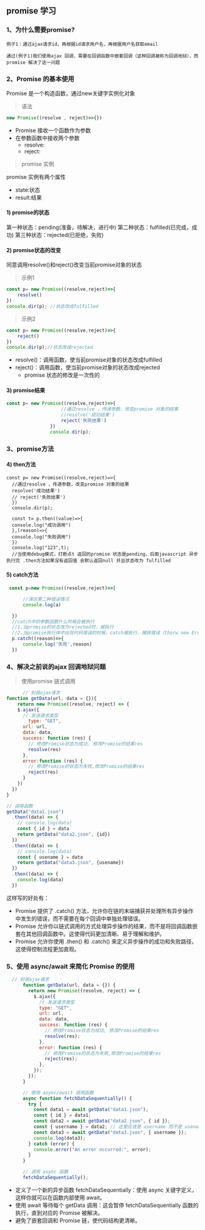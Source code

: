 ## promise 学习
### 1、为什么需要promise?
````
例子1：通过ajax请求id，再根据id请求用户名，再根据用户名获取email

通过(例子1)我们使用ajax 回调，需要在回调函数中嵌套回调（这种回调被称为回调地狱），而promise 解决了这一问题
````

### 2、Promise 的基本使用
Promise 是一个构造函数，通过new关键字实例化对象
> 语法
````javascript {.line-numbers}
new Promise((resolve , reject)=>{})
````
- Promise 接收一个函数作为参数
- 在参数函数中接收两个参数
  - resolve:
  - reject:
 > promise 实例

promise 实例有两个属性
- state:状态
- result:结果
#### 1) promise的状态
第一种状态：pending(准备，待解决，进行中)
第二种状态：fulfilled(已完成，成功)
第三种状态：rejected(已拒绝，失败)
#### 2) promise状态的改变
同意调用resolve()和reject()改变当前promise对象的状态
>示例1
````javascript {.line-numbers}
const p= new Promise((resolve,reject)=>{
	resolve()
})
console.dir(p); //状态改成fulfilled
````

>示例2
````javascript {.line-numbers}
const p= new Promise((resolve,reject)=>{
	reject()
})
console.dir(p);//状态改成rejected
````

- resolve()：调用函数，使当前promise对象的状态改成fulfilled
- reject()：调用函数，使当前promise对象的状态改成rejected
  - promise 状态的修改是一次性的

#### 3) promise结果
````javascript {.line-numbers}
const p= new Promise((resolve,reject)=>{
                    //通过resolve ，传递参数，改变promise 对象的结果
                    //resolve('成功结果')
                    reject('失败结果')
                })
                console.dir(p);
````

### 3、promise方法
#### 4) then方法
```` javascript{.line-numbers}
const p= new Promise((resolve,reject)=>{
  //通过resolve ，传递参数，改变promise 对象的结果
  resolve('成功结果')
  // reject('失败结果')
  })
  console.dir(p);

  const t= p.then((value)=>{
  console.log("成功调用")  
  },(reason)=>{
  console.log("失败调用")
  })
  console.log("123",t);
  //当使用debug模式，打断点t 返回的promise 状态是pending，后面javascript 异步执行完 .then方法如果没有返回值 会默认返回null 并且状态改为 fulfilled
````

#### 5) catch方法
``` javascript {.line-numbers}
 const p=new Promise((resolve,reject)=>{

      //演示第二种错误情况
      console.log(a)

  })
  //catch中的参数函数什么时候会被执行
  //1.当promise的状态改为rejected时，被执行
  //2.当promise执行体中出现代码错误的时候，catch被执行，捕获错误（thorw new Error（'错误')这种情况catch也会被捕获)
  p.catch((reason)=>{
      console.log('失败',reason)
  })
```
### 4、解决之前说的ajax 回调地狱问题
> 使用promise 链式调用
``` javascript {.line-numbers}
      // 封装ajax请求
function getData(url, data = {}){
	return new Promise((resolve, reject) => {
  	$.ajax({
      // 发送请求类型
    	type: "GET",
      url: url,
      data: data,
      success: function (res) {
      	// 修改Promise状态为成功, 修改Promise的结果res
        resolve(res)
      },
      error:function (res) {
      	// 修改Promise的状态为失败,修改Promise的结果res
        reject(res)
      }
    })
  })
}

// 调用函数
getData("data1.json")
  .then((data) => {
  	// console.log(data)
    const { id } = data
    return getData("data2.json", {id})
  })
  .then((data) => {
  	// console.log(data)
    const { usename } = data
    return getData("data3.json", {usename})
  })
  .then((data) => {
  	console.log(data)
  })
  ```
  这样写的好处有：
- Promise 提供了 .catch() 方法，允许你在链的末端捕获并处理所有异步操作中发生的错误，而不需要在每个回调中单独处理错误。
- Promise 允许你以链式调用的方式处理异步操作的结果，而不是将回调函数嵌套在其他回调函数中。这使得代码更加清晰、易于理解和维护。
- Promise 允许你使用 .then() 和 .catch() 来定义异步操作的成功和失败路径，这使得控制流程更加直观。

### 5、使用 async/await 来简化 Promise 的使用

``` javascript {.line-numbers}
  // 封装ajax请求
      function getData(url, data = {}) {
        return new Promise((resolve, reject) => {
          $.ajax({
            // 发送请求类型
            type: "GET",
            url: url,
            data: data,
            success: function (res) {
              // 修改Promise状态为成功, 修改Promise的结果res
              resolve(res);
            },
            error: function (res) {
              // 修改Promise的状态为失败,修改Promise的结果res
              reject(res);
            },
          });
        });
      }

      // 使用 async/await 调用函数
      async function fetchDataSequentially() {
        try {
          const data1 = await getData("data1.json");
          const { id } = data1;
          const data2 = await getData("data2.json", { id });
          const { username } = data2; // 这里应该是 username 而不是 usename
          const data3 = await getData("data3.json", { username });
          console.log(data3);
        } catch (error) {
          console.error("An error occurred:", error);
        }
      }

      // 调用 async 函数
      fetchDataSequentially();
```
- 定义了一个新的异步函数 fetchDataSequentially：使用 async 关键字定义，这样你就可以在函数内部使用 await。
-  使用 await 等待每个 getData 调用：这会暂停 fetchDataSequentially 函数的执行，直到对应的 Promise 被解决。
- 避免了嵌套回调和 Promise 链，使代码结构更清晰。